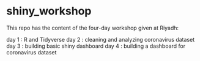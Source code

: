 # shiny_workshop

This repo has the content of the four-day workshop given at Riyadh:

day 1 : R and Tidyverse
day 2 : cleaning and analyzing coronavirus dataset
day 3 : building basic shiny dashboard
day 4 : building a dashboard for coronavirus dataset
